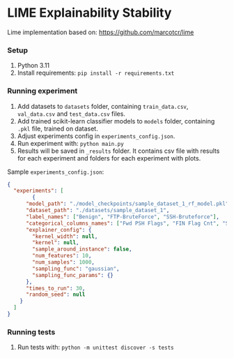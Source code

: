 # LIME Explainability Stability

Lime implementation based on: https://github.com/marcotcr/lime

### Setup

1. Python 3.11
2. Install requirements:
`
pip install -r requirements.txt
`

### Running experiment

1. Add datasets to `datasets` folder, containing `train_data.csv`, `val_data.csv` and `test_data.csv` files.
2. Add trained scikit-learn classifier models to `models` folder, containing `.pkl` file, trained on dataset.
3. Adjust experiments config in `experiments_config.json`.
4. Run experiment with:
`python main.py`
5. Results will be saved in `_results` folder. It contains csv file with results for each experiment and folders for each experiment with plots.

Sample `experiments_config.json`:
```json
{
  "experiments": [
        {
      "model_path": "./model_checkpoints/sample_dataset_1_rf_model.pkl",
      "dataset_path": "./datasets/sample_dataset_1",
      "label_names": ["Benign", "FTP-BruteForce", "SSH-Bruteforce"],
      "categorical_columns_names": ["Fwd PSH Flags", "FIN Flag Cnt", "SYN Flag Cnt", "RST Flag Cnt", "PSH Flag Cnt", "ACK Flag Cnt", "URG Flag Cnt", "ECE Flag Cnt"],
      "explainer_config": {
        "kernel_width": null,
        "kernel": null,
        "sample_around_instance": false,
        "num_features": 10,
        "num_samples": 1000,
        "sampling_func": "gaussian",
        "sampling_func_params": {}
      },
      "times_to_run": 30,
      "random_seed": null
    }
  ]
}
```

### Running tests
1. Run tests with:
`python -m unittest discover -s tests`
```